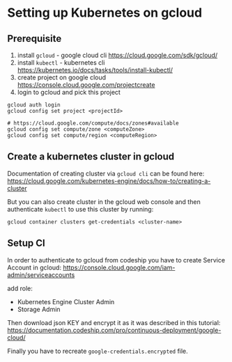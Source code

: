 # Setting up Kubernetes on gcloud

## Prerequisite

1. install `gcloud` - google cloud cli https://cloud.google.com/sdk/gcloud/
2. install `kubectl` - kubernetes cli https://kubernetes.io/docs/tasks/tools/install-kubectl/
3. create project on google cloud https://console.cloud.google.com/projectcreate
4. login to gcloud and pick this project

```
gcloud auth login
gcloud config set project <projectId>

# https://cloud.google.com/compute/docs/zones#available
gcloud config set compute/zone <computeZone>
gcloud config set compute/region <computeRegion>
```

## Create a kubernetes cluster in gcloud

Documentation of creating cluster via `gcloud cli` can be found here: https://cloud.google.com/kubernetes-engine/docs/how-to/creating-a-cluster

But you can also create cluster in the gcloud web console and then authenticate `kubectl` to use this cluster by running:

`gcloud container clusters get-credentials <cluster-name>`

## Setup CI

In order to authenticate to gcloud from codeship you have to create Service Account in gcloud: https://console.cloud.google.com/iam-admin/serviceaccounts

add role:
- Kubernetes Engine Cluster Admin
- Storage Admin

Then download json KEY and encrypt it as it was described in this tutorial: https://documentation.codeship.com/pro/continuous-deployment/google-cloud/

Finally you have to recreate `google-credentials.encrypted` file.

